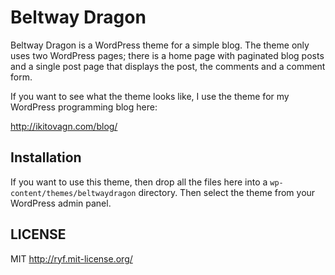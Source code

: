 # Beltway Dragon

Beltway Dragon is a WordPress theme for a simple blog.
The theme only uses two WordPress pages; there is a home page
with paginated blog posts and a single post page that displays
the post, the comments and a comment form.

If you want to see what the theme looks like, I use the theme
for my WordPress programming blog here:

<http://ikitovagn.com/blog/>

## Installation

If you want to use this theme, then drop all the files here
into a `wp-content/themes/beltwaydragon` directory. Then select
the theme from your WordPress admin panel.

## LICENSE

MIT <http://ryf.mit-license.org/>
